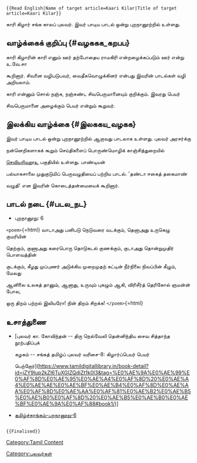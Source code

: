 ```{=mediawiki}
{{Read English|Name of target article=Kaari Kilar|Title of target article=Kaari Kilar}}
```
காரி கிழார் சங்க காலப் புலவர். இவர் பாடிய பாடல் ஒன்று புறநானூற்றில் உள்ளது.

## வாழ்க்கைக் குறிப்பு {#வழககக_கறபப}

காரி கிழாரின் காரி எனும் ஊர் தற்போதைய ராமகிரி என்றழைக்கப்படும் ஊர் என்று உ.வே.சா
கூறினார். சிவனை வழிபடுபவர், வைதீகவொழுக்கினர் என்பது இவரின் பாடல்கள் வழி அறியலாம்.

காரி என்னும் சொல் நஞ்சு, நஞ்சுண்ட சிவபெருமானையும் குறிக்கும். இவரது பெயர்
சிவபெருமானை அழைக்கும் பெயர் என்றும் கூறுவர்.

## இலக்கிய வாழ்க்கை {#இலககய_வழகக}

இவர் பாடிய பாடல் ஒன்று புறநானூற்றில் ஆறாவது பாடலாக உள்ளது. புலவர் அரசர்க்கு
நன்னெறிகளாகக் கூறும் செய்திகளைப் பொருண்மொழிக் காஞ்சித்துறையில்
[செவியறிவுறூஉ](செவியறிவுறூஉ "wikilink") பகுதியில் உள்ளது. பாண்டியன்
பல்யாகசாலை முதுகுடுமிப் பெருவழுதியைப் பற்றிய பாடல். \'தண்டா ஈகைத் தகைமாண்
வழுதி\' என இவரின் கொடைத்தன்மையைக் கூறினார்.

## பாடல் நடை {#படல_நட}

-   புறநானூறு: 6

`<poem>`{=html} வாடாஅது பனிபடு நெடுவரை வடக்கும், தெனாஅது உருகெழு குமரியின்
தெற்கும், குணாஅது கரைபொரு தொடுகடல் குணக்கும், குடாஅது தொன்றுமுதிர் பொளவத்தின்
குடக்கும், கீழது முப்புணர் அடுக்கிய முறைமுதற் கட்டின் நீர்நிலை நிவப்பின் கீழும், மேலது
ஆனிலை உலகத் தானும், ஆனாது, உருவும் புகழும் ஆகி, விரிசீர்த் தெரிகோல் ஞமன்ன் போல,
ஒரு திறம் பற்றல் இலியரோ! நின் திறம் சிறக்க! `</poem>`{=html}

## உசாத்துணை

-   [புலவர் கா. கோவிந்தன் -- திரு நெல்வேலி தென்னிந்திய சைவ சித்தாந்த நூற்பதிப்புக்
    கழகம் -- சங்கத் தமிழ்ப் புலவர் வரிசை-8: கிழார்ப்பெயர் பெயர்
    பெற்றோர்](https://www.tamildigitallibrary.in/book-detail?id=jZY9lup2kZl6TuXGlZQdjZt1k0l3&tag=%E0%AE%9A%E0%AE%99%E0%AF%8D%E0%AE%95%E0%AE%A4%E0%AF%8D%20%E0%AE%A4%E0%AE%AE%E0%AE%BF%E0%AE%B4%E0%AF%8D%E0%AE%AA%E0%AF%8D%E0%AE%AA%E0%AF%81%E0%AE%B2%E0%AE%B5%E0%AE%B0%E0%AF%8D%20%E0%AE%B5%E0%AE%B0%E0%AE%BF%E0%AE%9A%E0%AF%88#book1/)\]
-   [தமிழ்ச்சுரங்கம்-புறநானூறு-6](http://www.tamilsurangam.in/literatures/ettuthogai/purananooru/purananooru_6.html)

```{=mediawiki}
{{Finalised}}
```
[Category:Tamil Content](Category:Tamil_Content "wikilink")
[Category:புலவர்கள்](Category:புலவர்கள் "wikilink")
